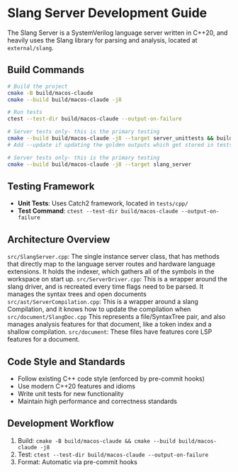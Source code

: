 # Slang Server Development Guide

The Slang Server is a SystemVerilog language server written in C++20, and heavily uses the Slang library for parsing and analysis, located at `external/slang`.

## Build Commands

```bash
# Build the project
cmake -B build/macos-claude
cmake --build build/macos-claude -j8

# Run tests
ctest --test-dir build/macos-claude --output-on-failure

# Server tests only- this is the primary testing
cmake --build build/macos-claude -j8 --target server_unittests && build/bin/server_unittests
# Add --update if updating the golden outputs which get stored in tests/cpp/golden

# Server tests only- this is the primary testing
cmake --build build/macos-claude -j8 --target slang_server
```

## Testing Framework

- **Unit Tests**: Uses Catch2 framework, located in `tests/cpp/`
- **Test Command**: `ctest --test-dir build/macos-claude --output-on-failure`

## Architecture Overview

`src/SlangServer.cpp`: The single instance server class, that has methods that directly map to the language server routes and hardware language extensions. It holds the indexer, which gathers all of the symbols in the workspace on start up.
`src/ServerDriver.cpp`: This is a wrapper around the slang driver, and is recreated every time flags need to be parsed. It manages the syntax trees and open documents
`src/ast/ServerCompilation.cpp`: This is a wrapper around a slang Compilation, and it knows how to update the compilation when 
`src/document/SlangDoc.cpp` This represents a file/SyntaxTree pair, and also manages analysis features for that document, like a token index and a shallow compilation.
`src/document`: These files have features core LSP features for a document.



## Code Style and Standards

- Follow existing C++ code style (enforced by pre-commit hooks)
- Use modern C++20 features and idioms
- Write unit tests for new functionality
- Maintain high performance and correctness standards

## Development Workflow

1. Build: `cmake -B build/macos-claude && cmake --build build/macos-claude -j8`
2. Test: `ctest --test-dir build/macos-claude --output-on-failure`
3. Format: Automatic via pre-commit hooks
